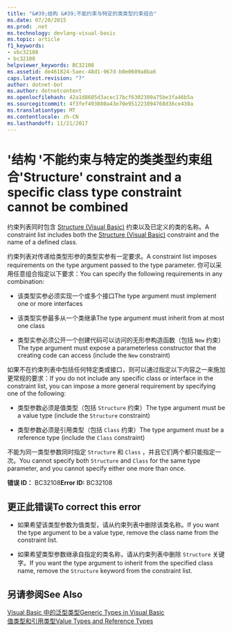 ```yaml
---
title: "&#39;结构 &#39;不能约束与特定的类类型约束组合"
ms.date: 07/20/2015
ms.prod: .net
ms.technology: devlang-visual-basic
ms.topic: article
f1_keywords:
- vbc32108
- bc32108
helpviewer_keywords: BC32108
ms.assetid: de461824-5aec-48d1-967d-b0e0609a8ba6
caps.latest.revision: "7"
author: dotnet-bot
ms.author: dotnetcontent
ms.openlocfilehash: 42a1d8685d3acec17bcf6302309a75be3fa46b5a
ms.sourcegitcommit: 4f3fef493080a43e70e951223894768d36ce430a
ms.translationtype: MT
ms.contentlocale: zh-CN
ms.lasthandoff: 11/21/2017
---
```

# <a name="39structure39-constraint-and-a-specific-class-type-constraint-cannot-be-combined"></a><span data-ttu-id="82276-102">&#39;结构 &#39;不能约束与特定的类类型约束组合</span><span class="sxs-lookup"><span data-stu-id="82276-102">&#39;Structure&#39; constraint and a specific class type constraint cannot be combined</span></span>
<span data-ttu-id="82276-103">约束列表同时包含 [Structure (Visual Basic)](http://msdn.microsoft.com/en-us/263ce115-ac36-4c05-8cb7-0e0eead5c6d0) 约束以及已定义的类的名称。</span><span class="sxs-lookup"><span data-stu-id="82276-103">A constraint list includes both the [Structure (Visual Basic)](http://msdn.microsoft.com/en-us/263ce115-ac36-4c05-8cb7-0e0eead5c6d0) constraint and the name of a defined class.</span></span>  
  
 <span data-ttu-id="82276-104">约束列表对传递给类型形参的类型实参有一定要求。</span><span class="sxs-lookup"><span data-stu-id="82276-104">A constraint list imposes requirements on the type argument passed to the type parameter.</span></span> <span data-ttu-id="82276-105">你可以采用任意组合指定以下要求：</span><span class="sxs-lookup"><span data-stu-id="82276-105">You can specify the following requirements in any combination:</span></span>  
  
-   <span data-ttu-id="82276-106">该类型实参必须实现一个或多个接口</span><span class="sxs-lookup"><span data-stu-id="82276-106">The type argument must implement one or more interfaces</span></span>  
  
-   <span data-ttu-id="82276-107">该类型实参最多从一个类继承</span><span class="sxs-lookup"><span data-stu-id="82276-107">The type argument must inherit from at most one class</span></span>  
  
-   <span data-ttu-id="82276-108">类型实参必须公开一个创建代码可以访问的无形参构造函数（包括 `New` 约束）</span><span class="sxs-lookup"><span data-stu-id="82276-108">The type argument must expose a parameterless constructor that the creating code can access (include the `New` constraint)</span></span>  
  
 <span data-ttu-id="82276-109">如果不在约束列表中包括任何特定类或接口，则可以通过指定以下内容之一来施加更常规的要求：</span><span class="sxs-lookup"><span data-stu-id="82276-109">If you do not include any specific class or interface in the constraint list, you can impose a more general requirement by specifying one of the following:</span></span>  
  
-   <span data-ttu-id="82276-110">类型参数必须是值类型（包括 `Structure` 约束）</span><span class="sxs-lookup"><span data-stu-id="82276-110">The type argument must be a value type (include the `Structure` constraint)</span></span>  
  
-   <span data-ttu-id="82276-111">类型参数必须是引用类型（包括 `Class` 约束）</span><span class="sxs-lookup"><span data-stu-id="82276-111">The type argument must be a reference type (include the `Class` constraint)</span></span>  
  
 <span data-ttu-id="82276-112">不能为同一类型参数同时指定 `Structure` 和 `Class` ，并且它们两个都只能指定一次。</span><span class="sxs-lookup"><span data-stu-id="82276-112">You cannot specify both `Structure` and `Class` for the same type parameter, and you cannot specify either one more than once.</span></span>  
  
 <span data-ttu-id="82276-113">**错误 ID：** BC32108</span><span class="sxs-lookup"><span data-stu-id="82276-113">**Error ID:** BC32108</span></span>  
  
## <a name="to-correct-this-error"></a><span data-ttu-id="82276-114">更正此错误</span><span class="sxs-lookup"><span data-stu-id="82276-114">To correct this error</span></span>  
  
-   <span data-ttu-id="82276-115">如果希望该类型参数为值类型，请从约束列表中删除该类名称。</span><span class="sxs-lookup"><span data-stu-id="82276-115">If you want the type argument to be a value type, remove the class name from the constraint list.</span></span>  
  
-   <span data-ttu-id="82276-116">如果希望类型参数继承自指定的类名称，请从约束列表中删除 `Structure` 关键字。</span><span class="sxs-lookup"><span data-stu-id="82276-116">If you want the type argument to inherit from the specified class name, remove the `Structure` keyword from the constraint list.</span></span>  
  
## <a name="see-also"></a><span data-ttu-id="82276-117">另请参阅</span><span class="sxs-lookup"><span data-stu-id="82276-117">See Also</span></span>  
 [<span data-ttu-id="82276-118">Visual Basic 中的泛型类型</span><span class="sxs-lookup"><span data-stu-id="82276-118">Generic Types in Visual Basic</span></span>](../../visual-basic/programming-guide/language-features/data-types/generic-types.md)  
 [<span data-ttu-id="82276-119">值类型和引用类型</span><span class="sxs-lookup"><span data-stu-id="82276-119">Value Types and Reference Types</span></span>](../../visual-basic/programming-guide/language-features/data-types/value-types-and-reference-types.md)
